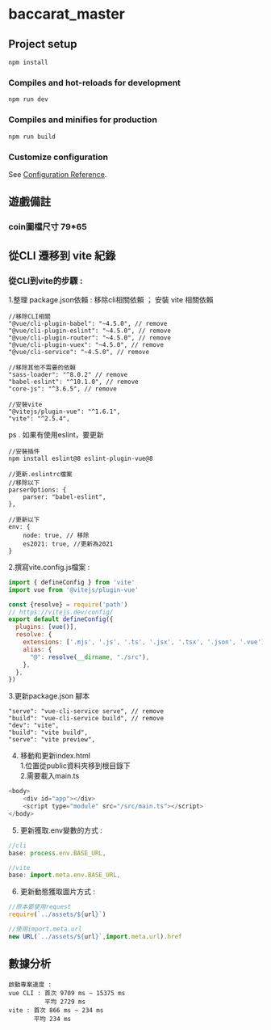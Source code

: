 # baccarat_master

## Project setup
```
npm install
```

### Compiles and hot-reloads for development
```
npm run dev
```

### Compiles and minifies for production
```
npm run build
```

### Customize configuration
See [Configuration Reference](https://cli.vuejs.org/config/).

## 遊戲備註
### coin圖檔尺寸 79*65

## 從CLI 遷移到 vite 紀錄
### 從CLI到vite的步驟 : 
1.整理 package.json依賴 : 移除cli相關依賴 ； 安裝 vite 相關依賴 <br>

```
//移除CLI相關
"@vue/cli-plugin-babel": "~4.5.0", // remove
"@vue/cli-plugin-eslint": "~4.5.0", // remove
"@vue/cli-plugin-router": "~4.5.0", // remove
"@vue/cli-plugin-vuex": "~4.5.0", // remove
"@vue/cli-service": "~4.5.0", // remove

//移除其他不需要的依賴
"sass-loader": "^8.0.2" // remove
"babel-eslint": "^10.1.0", // remove
"core-js": "^3.6.5", // remove

//安裝vite
"@vitejs/plugin-vue": "^1.6.1",
"vite": "^2.5.4",
```
ps . 如果有使用eslint，要更新
```
//安裝插件
npm install eslint@8 eslint-plugin-vue@8

//更新.eslintrc檔案
//移除以下
parserOptions: {  
    parser: "babel-eslint",
}, 

//更新以下
env: {
    node: true, // 移除
    es2021: true, //更新為2021
}

```
2.撰寫vite.config.js檔案 : 
```javascript
import { defineConfig } from 'vite'
import vue from '@vitejs/plugin-vue'

const {resolve} = require('path')
// https://vitejs.dev/config/
export default defineConfig({
  plugins: [vue()],
  resolve: {
    extensions: ['.mjs', '.js', '.ts', '.jsx', '.tsx', '.json', '.vue'],
    alias: {
      "@": resolve(__dirname, "./src"),
    },
  },
})

```
3.更新package.json 腳本
```
"serve": "vue-cli-service serve", // remove
"build": "vue-cli-service build", // remove
"dev": "vite",
"build": "vite build",
"serve": "vite preview",
```

4. 移動和更新index.html <br>
1.位置從public資料夾移到根目錄下 <br>
2.需要載入main.ts
```javascript
<body>
    <div id="app"></div>
    <script type="module" src="/src/main.ts"></script>
</body>
```
5. 更新獲取.env變數的方式 : 
```javascript
//cli
base: process.env.BASE_URL,

//vite
base: import.meta.env.BASE_URL,
```

6. 更新動態獲取圖片方式 : 
```javascript
//原本要使用request
require(`../assets/${url}`)

//使用import.meta.url
new URL(`../assets/${url}`,import.meta.url).href
```
## 數據分析
```
啟動專案速度 :
vue CLI : 首次 9709 ms ~ 15375 ms
          平均 2729 ms
vite : 首次 866 ms ~ 234 ms
       平均 234 ms
```

